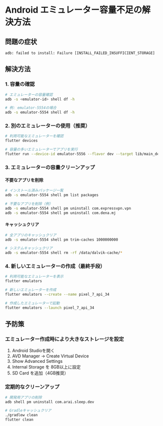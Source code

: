 # Android エミュレーター容量不足の解決方法

## 問題の症状
```
adb: failed to install: Failure [INSTALL_FAILED_INSUFFICIENT_STORAGE]
```

## 解決方法

### 1. 容量の確認
```bash
# エミュレーターの容量確認
adb -s <emulator-id> shell df -h

# 例: emulator-5554の場合
adb -s emulator-5554 shell df -h
```

### 2. 別のエミュレーターの使用（推奨）
```bash
# 利用可能なエミュレーターを確認
flutter devices

# 容量の多いエミュレーターでアプリを実行
flutter run --device-id emulator-5556 --flavor dev --target lib/main_dev.dart
```

### 3. エミュレーターの容量クリーンアップ

#### 不要なアプリを削除
```bash
# インストール済みパッケージ一覧
adb -s emulator-5554 shell pm list packages

# 不要なアプリを削除（例）
adb -s emulator-5554 shell pm uninstall com.expressvpn.vpn
adb -s emulator-5554 shell pm uninstall com.dena.mj
```

#### キャッシュクリア
```bash
# 全アプリのキャッシュクリア
adb -s emulator-5554 shell pm trim-caches 1000000000

# システムキャッシュクリア
adb -s emulator-5554 shell rm -rf /data/dalvik-cache/*
```

### 4. 新しいエミュレーターの作成（最終手段）
```bash
# 利用可能なエミュレーターを表示
flutter emulators

# 新しいエミュレーターを作成
flutter emulators --create --name pixel_7_api_34

# 作成したエミュレーターで起動
flutter emulators --launch pixel_7_api_34
```

## 予防策

### エミュレーター作成時により大きなストレージを設定
1. Android Studioを開く
2. AVD Manager → Create Virtual Device
3. Show Advanced Settings
4. Internal Storage を 8GB以上に設定
5. SD Card を追加（4GB推奨）

### 定期的なクリーンアップ
```bash
# 開発用アプリの削除
adb shell pm uninstall com.arai.sleep.dev

# Gradleキャッシュクリア
./gradlew clean
flutter clean
```